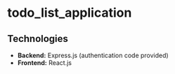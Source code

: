 # todo_list_application

## Technologies
- **Backend:** Express.js (authentication code provided)
- **Frontend:** React.js
